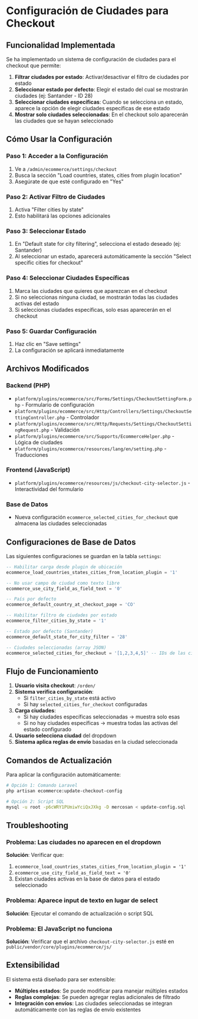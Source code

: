 # Configuración de Ciudades para Checkout

## Funcionalidad Implementada

Se ha implementado un sistema de configuración de ciudades para el checkout que permite:

1. **Filtrar ciudades por estado**: Activar/desactivar el filtro de ciudades por estado
2. **Seleccionar estado por defecto**: Elegir el estado del cual se mostrarán ciudades (ej: Santander - ID 28)
3. **Seleccionar ciudades específicas**: Cuando se selecciona un estado, aparece la opción de elegir ciudades específicas de ese estado
4. **Mostrar solo ciudades seleccionadas**: En el checkout solo aparecerán las ciudades que se hayan seleccionado

## Cómo Usar la Configuración

### Paso 1: Acceder a la Configuración
1. Ve a `/admin/ecommerce/settings/checkout`
2. Busca la sección "Load countries, states, cities from plugin location"
3. Asegúrate de que esté configurado en "Yes"

### Paso 2: Activar Filtro de Ciudades
1. Activa "Filter cities by state"
2. Esto habilitará las opciones adicionales

### Paso 3: Seleccionar Estado
1. En "Default state for city filtering", selecciona el estado deseado (ej: Santander)
2. Al seleccionar un estado, aparecerá automáticamente la sección "Select specific cities for checkout"

### Paso 4: Seleccionar Ciudades Específicas
1. Marca las ciudades que quieres que aparezcan en el checkout
2. Si no seleccionas ninguna ciudad, se mostrarán todas las ciudades activas del estado
3. Si seleccionas ciudades específicas, solo esas aparecerán en el checkout

### Paso 5: Guardar Configuración
1. Haz clic en "Save settings"
2. La configuración se aplicará inmediatamente

## Archivos Modificados

### Backend (PHP)
- `platform/plugins/ecommerce/src/Forms/Settings/CheckoutSettingForm.php` - Formulario de configuración
- `platform/plugins/ecommerce/src/Http/Controllers/Settings/CheckoutSettingController.php` - Controlador
- `platform/plugins/ecommerce/src/Http/Requests/Settings/CheckoutSettingRequest.php` - Validación
- `platform/plugins/ecommerce/src/Supports/EcommerceHelper.php` - Lógica de ciudades
- `platform/plugins/ecommerce/resources/lang/en/setting.php` - Traducciones

### Frontend (JavaScript)
- `platform/plugins/ecommerce/resources/js/checkout-city-selector.js` - Interactividad del formulario

### Base de Datos
- Nueva configuración `ecommerce_selected_cities_for_checkout` que almacena las ciudades seleccionadas

## Configuraciones de Base de Datos

Las siguientes configuraciones se guardan en la tabla `settings`:

```sql
-- Habilitar carga desde plugin de ubicación
ecommerce_load_countries_states_cities_from_location_plugin = '1'

-- No usar campo de ciudad como texto libre
ecommerce_use_city_field_as_field_text = '0'

-- País por defecto
ecommerce_default_country_at_checkout_page = 'CO'

-- Habilitar filtro de ciudades por estado
ecommerce_filter_cities_by_state = '1'

-- Estado por defecto (Santander)
ecommerce_default_state_for_city_filter = '28'

-- Ciudades seleccionadas (array JSON)
ecommerce_selected_cities_for_checkout = '[1,2,3,4,5]' -- IDs de las ciudades
```

## Flujo de Funcionamiento

1. **Usuario visita checkout**: `/orden/`
2. **Sistema verifica configuración**:
   - Si `filter_cities_by_state` está activo
   - Si hay `selected_cities_for_checkout` configuradas
3. **Carga ciudades**:
   - Si hay ciudades específicas seleccionadas → muestra solo esas
   - Si no hay ciudades específicas → muestra todas las activas del estado configurado
4. **Usuario selecciona ciudad** del dropdown
5. **Sistema aplica reglas de envío** basadas en la ciudad seleccionada

## Comandos de Actualización

Para aplicar la configuración automáticamente:

```bash
# Opción 1: Comando Laravel
php artisan ecommerce:update-checkout-config

# Opción 2: Script SQL
mysql -u root -p6cWRY1PUmiwYciQxJXkg -D mercosan < update-config.sql
```

## Troubleshooting

### Problema: Las ciudades no aparecen en el dropdown
**Solución**: Verificar que:
1. `ecommerce_load_countries_states_cities_from_location_plugin = '1'`
2. `ecommerce_use_city_field_as_field_text = '0'`
3. Existan ciudades activas en la base de datos para el estado seleccionado

### Problema: Aparece input de texto en lugar de select
**Solución**: Ejecutar el comando de actualización o script SQL

### Problema: El JavaScript no funciona
**Solución**: Verificar que el archivo `checkout-city-selector.js` esté en `public/vendor/core/plugins/ecommerce/js/`

## Extensibilidad

El sistema está diseñado para ser extensible:

- **Múltiples estados**: Se puede modificar para manejar múltiples estados
- **Reglas complejas**: Se pueden agregar reglas adicionales de filtrado
- **Integración con envíos**: Las ciudades seleccionadas se integran automáticamente con las reglas de envío existentes